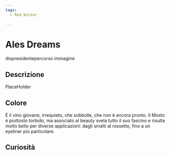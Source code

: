 ```yaml
---
tags:
  - Red Winter

...
```


# Ales Dreams

diopresidentepercorso immagine

## Descrizione

PlaceHolder

## Colore

È il vino giovane, irrequieto, che sobbolle, che non è ancora pronto. Il Mosto è piuttosto torbido, ma associato al beauty svela tutto il suo fascino e risulta molto bello per diverse applicazioni: dagli smalti al rossetto, fino a un eyeliner più particolare.

## Curiosità